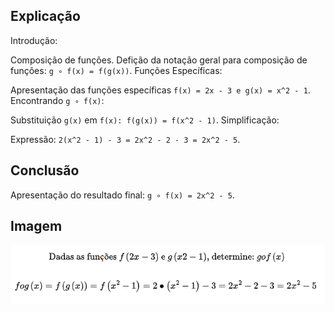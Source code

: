 ## Explicação

Introdução:

Composição de funções.
Defição da notação geral para composição de funções: `g ∘ f(x) = f(g(x))`.
Funções Específicas:

Apresentação das funções específicas `f(x) = 2x - 3 e g(x) = x^2 - 1`.
Encontrando `g ∘ f(x)`:

Substituição `g(x)` em `f(x): f(g(x)) = f(x^2 - 1)`.
Simplificação:

Expressão: `2(x^2 - 1) - 3 = 2x^2 - 2 - 3 = 2x^2 - 5`.

## Conclusão

Apresentação do resultado final: `g ∘ f(x) = 2x^2 - 5`.

## Imagem
![imagem](https://github.com/DeiseFreire/S-224427052024/blob/main/img.png)

